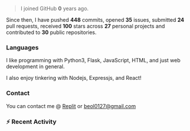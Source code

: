 > I joined GitHub **0** years ago.

Since then, I have pushed **448** commits, opened **35** issues, submitted **24** pull requests, received **100** stars across **27** personal projects and contributed to **30** public repositories.


### Languages
I like programming with Python3, Flask, JavaScript, HTML, and just web development in general.

I also enjoy tinkering with Nodejs, Expressjs, and React!


### Contact
You can contact me @ [Replit](https://replit.com/@JBloves27) or beol0127@gmail.com

### :zap: Recent Activity

<!--START_SECTION:activity-->
<!--END_SECTION:activity-->
